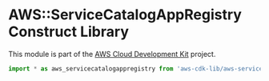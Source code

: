 # AWS::ServiceCatalogAppRegistry Construct Library


This module is part of the [AWS Cloud Development Kit](https://github.com/aws/aws-cdk) project.

```ts nofixture
import * as aws_servicecatalogappregistry from 'aws-cdk-lib/aws-servicecatalogappregistry';
```
